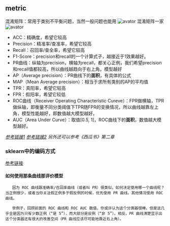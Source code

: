 ## metric

混淆矩阵：常用于类别不平衡问题，当然一般问题也能用
<img src="G:\HelpDocs\评价指标\混淆矩阵.png" alt="avator"  />
混淆矩阵一家
![avator](G:\HelpDocs\评价指标\metrics.png)

* ACC：精确度，希望它较高
* Precision：精准率/查准率，希望它较高
* Recall：召回率/查全率，希望它较高
* F1-Score：precision和recall的一个计算式子，越接近于1效果越好。
* PR曲线：纵轴为precision，横轴为recall，都关心正例，我们希望precision和recall值都较高，所以曲线越趋向于右上角，模型越好
* AP（Average precision）：PR曲线下的**面积**，有具体的公式
* MAP（Mean Average precision）：相当于求所有类别的AP的平均值
* TPR：真阳率，希望它较高
* FPR：假阳率，希望它较低
* ROC曲线（Receiver Operating Characteristic Cureve）：FPR做横轴，TPR做纵轴，即衡量不同分类阈值下TPR随FPR的变换情况，所以曲线越靠左上角，模型性能越好，即数值越大模型越好。
* AUC（Area Under Curve）：取值[0.5, 1]，ROC曲线下的**面积**，数值越大模型越好。

*[参考链接1](https://www.zhihu.com/question/30643044)
[参考链接2](https://www.cnblogs.com/shixiangwan/p/7215926.html)
另外还可以参考《西瓜书》第二章*

### sklearn中的编码方式

[参考链接](https://cloud.tencent.com/developer/article/1913464)

#### 如何使用那条曲线那评价模型

       因为 ROC 曲线跟准确率/召回率曲线（或者叫 PR）很类似，如何决定使用哪一个曲线呢？当正例很少，或者当你关注假正例多于假反例的时候，优先使用 PR 曲线。其他情况使用 ROC 曲线。
    
       举例子，回顾前面的 ROC 曲线和 ROC AUC 数值，你或许认为这个分类器很棒。但是这几乎全是因为只有少数正例（“是 5”），而大部分是反例（“非 5”）。相反，PR 曲线清楚显示出这个分类器还有很大的改善空间（PR 曲线应该尽可能地靠近右上角）。


